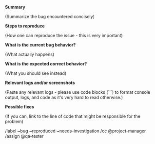 **Summary**

(Summarize the bug encountered concisely)


**Steps to reproduce**

(How one can reproduce the issue - this is very important)


**What is the current bug behavior?**

(What actually happens)


**What is the expected correct behavior?**

(What you should see instead)


**Relevant logs and/or screenshots**

(Paste any relevant logs - please use code blocks (```) to format console output,
logs, and code as it's very hard to read otherwise.)


**Possible fixes**

(If you can, link to the line of code that might be responsible for the problem)

/label ~bug ~reproduced ~needs-investigation
/cc @project-manager
/assign @qa-tester
